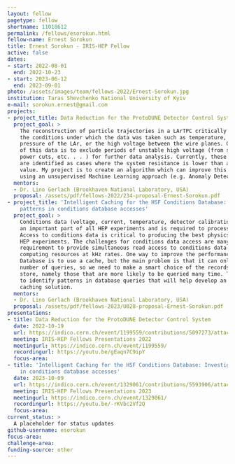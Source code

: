 ```yaml
---
layout: fellow
pagetype: fellow
shortname: 11018612
permalink: /fellows/esorokun.html
fellow-name: Ernest Sorokun
title: Ernest Sorokun - IRIS-HEP Fellow
active: false
dates:
- start: 2022-08-01
  end: 2022-10-23
- start: 2023-06-12
  end: 2023-09-01
photo: /assets/images/team/fellows-2022/Ernest-Sorokun.jpg
institution: Taras Shevchenko National University of Kyiv
e-mail: sorokun.ernest@gmail.com
projects:
- project_title: Data Reduction for the ProtoDUNE Detector Control System
  project_goal: >
    The reconstruction of particle trajectories in a LArTPC critically relies on understanding
    the conditions under which the data was taken such as temperature, purity and
    pressure of the LAr, or the high voltage between the wire planes. One use case
    of this data is to exclude periods of unstable high voltage (from short cuts,
    power cuts, etc. . . ) for further data analysis. Currently, these unstable periods
    are identified as cases where the system resistance is lower than a hand-picked
    value. My project is to create an algorithm which can improve this filtering system
    using an unsupervised Machine Learning approach (e.g. Anomaly Detection).
  mentors:
  - Dr. Lino Gerlach (Brookhaven National Laboratory, USA)
  proposal: /assets/pdf/fellows-2022/234-proposal-Ernest-Sorokun.pdf
- project_title: 'Intelligent Caching for the HSF Conditions Database: Investigate
    patterns in conditions database accesses'
  project_goal: >
    Conditions data (voltage, current, temperature, detector calibration, etc.) is
    an important part of all HEP experiments and is required to process event data.
    Access to conditions data is critical to producing the best physics results from
    HEP experiments. The challenges for conditions data access are many, notably the
    requirement to provide simultaneous read access to conditions data for distributed
    computing resources at kHz rates. One way to improve the performance of a Conditions
    Database is to use a cache, but the main problem is that it can only store a limited
    number of queries, so we need to make a smart choice of the records we want to
    store, namely those that are more likely to be queried many time. The goal is
    to identify patterns in database queries that will help develop an intelligent
    caching solution.
  mentors:
  - Dr. Lino Gerlach (Brookhaven National Laboratory, USA)
  proposal: /assets/pdf/fellows-2023/U028-proposal-Ernest-Sorokun.pdf
presentations:
- title: Data Reduction for the ProtoDUNE Detector Control System
  date: 2022-10-19
  url: https://indico.cern.ch/event/1199559/contributions/5097273/attachments/2531409/4355499/ernest_irishep_presentation.pdf
  meeting: IRIS-HEP Fellows Presentations 2022
  meetingurl: https://indico.cern.ch/event/1199559/
  recordingurl: https://youtu.be/gEaqn7C9ipY
  focus-area:
- title: 'Intelligent Caching for the HSF Conditions Database: Investigate patterns
    in conditions database accesses'
  date: 2023-10-09
  url: https://indico.cern.ch/event/1329061/contributions/5593906/attachments/2729609/4746705/Sorokun_project_pres.pdf
  meeting: IRIS-HEP Fellows Presentations 2023
  meetingurl: https://indico.cern.ch/event/1329061/
  recordingurl: https://youtu.be/-rKVbc2Vf2Q
  focus-area:
current_status: >
  A placeholder for status updates
github-username: esorokun
focus-area:
challenge-area:
funding-source: other
---
```

